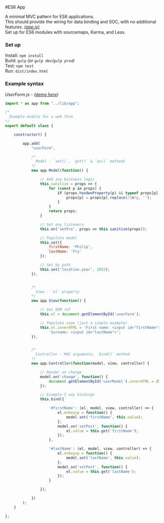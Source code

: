 
#ES6 App

A minimal MVC pattern for ES6 applications.  
This should provide the wiring for data binding and SOC, with no additional features. *[(app.js)](https://github.com/robCrawford/es6-app/blob/master/src/js/lib/app.js)*  
Set up for ES6 modules with sourcemaps, Karma, and Less.  


### Set up  
Install: `npm install`  
Build: `gulp` *(or `gulp dev`/`gulp prod`)*  
Test: `npm test`  
Run: `dist/index.html`  


### Example syntax  
*UserForm.js - ([demo here](http://robcrawford.github.io/demos/es6-app/))*
```javascript
import * as app from "../lib/app";

/*
  Example module for a web form
*/
export default class {

    constructor() {

        app.add(
            "userForm",

            /*
              Model - `set()`, `get()` & `on()` methods
            */
            new app.Model(function() {

                // Add any business logic
                this.sanitize = props => {
                    for (const p in props) {
                        if (props.hasOwnProperty(p) && typeof props[p] === "string") {
                            props[p] = props[p].replace(/\W/g, '');
                        }
                    }
                    return props;
                }

                // Set any listeners
                this.on('setPre', props => this.sanitize(props));

                // Populate model
                this.set({
                    firstName: 'Philip',
                    lastName: 'Fry'
                });

                // Set by path
                this.set('location.year', 2052);
            }),


            /*
              View - `el` property
            */
            new app.View(function() {

                // Set DOM ref
                this.el = document.getElementById('userForm');

                // Populate view (just a simple example)
                this.el.innerHTML = 'First name: <input id="firstName">' +
                    'Surname: <input id="lastName">';
            }),


            /*
              Controller - MVC arguments, `bind()` method
            */
            new app.Controller(function(model, view, controller) {

                // Render on change
                model.on('change', function() {
                    document.getElementById('userModel').innerHTML = JSON.stringify(model);
                });

                // Example 2 way bindings
                this.bind({

                    '#firstName': (el, model, view, controller) => {
                        el.onkeyup = function() {
                            model.set('firstName', this.value);
                        };
                        model.on('setPost', function() {
                            el.value = this.get('firstName');
                        });
                    },

                    '#lastName': (el, model, view, controller) => {
                        el.onkeyup = function() {
                            model.set('lastName', this.value);
                        };
                        model.on('setPost', function() {
                            el.value = this.get('lastName');
                        });
                    }

                });

            })
        );
    }

};

```
